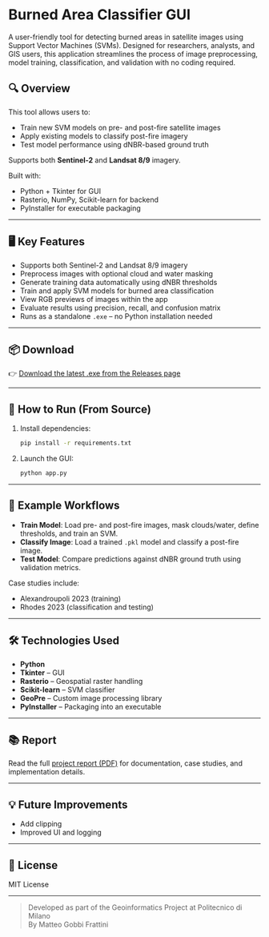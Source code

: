 # Burned Area Classifier GUI

A user-friendly tool for detecting burned areas in satellite images using Support Vector Machines (SVMs). Designed for researchers, analysts, and GIS users, this application streamlines the process of image preprocessing, model training, classification, and validation with no coding required.

## 🔍 Overview

This tool allows users to:
- Train new SVM models on pre- and post-fire satellite images
- Apply existing models to classify post-fire imagery
- Test model performance using dNBR-based ground truth

Supports both **Sentinel-2** and **Landsat 8/9** imagery.

Built with:
- Python + Tkinter for GUI
- Rasterio, NumPy, Scikit-learn for backend
- PyInstaller for executable packaging

---

## 🖥️ Key Features

- Supports both Sentinel-2 and Landsat 8/9 imagery
- Preprocess images with optional cloud and water masking
- Generate training data automatically using dNBR thresholds
- Train and apply SVM models for burned area classification
- View RGB previews of images within the app
- Evaluate results using precision, recall, and confusion matrix
- Runs as a standalone `.exe` – no Python installation needed

---

## 📦 Download

👉 [Download the latest .exe from the Releases page](https://github.com/your-username/burnarea-classifier-gui/releases/latest)

---


## 🚀 How to Run (From Source)

1. Install dependencies:
   ```bash
   pip install -r requirements.txt
   ```

2. Launch the GUI:
   ```bash
   python app.py
   ```

---

## 🧪 Example Workflows

- **Train Model**: Load pre- and post-fire images, mask clouds/water, define thresholds, and train an SVM.
- **Classify Image**: Load a trained `.pkl` model and classify a post-fire image.
- **Test Model**: Compare predictions against dNBR ground truth using validation metrics.

Case studies include:
- Alexandroupoli 2023 (training)
- Rhodes 2023 (classification and testing)

---

## 🛠️ Technologies Used

- **Python**
- **Tkinter** – GUI
- **Rasterio** – Geospatial raster handling
- **Scikit-learn** – SVM classifier
- **GeoPre** – Custom image processing library
- **PyInstaller** – Packaging into an executable

---

## 📚 Report

Read the full [project report (PDF)](./Report.pdf) for documentation, case studies, and implementation details.

---

## 💡 Future Improvements

- Add clipping
- Improved UI and logging

---

## 📄 License

MIT License

---

> Developed as part of the Geoinformatics Project at Politecnico di Milano  
> By Matteo Gobbi Frattini